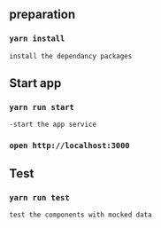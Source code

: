 
## preparation
### `yarn install`
    install the dependancy packages

## Start app
### `yarn run start`
    -start the app service
### `open http://localhost:3000`

## Test
### `yarn run test`
    test the components with mocked data


